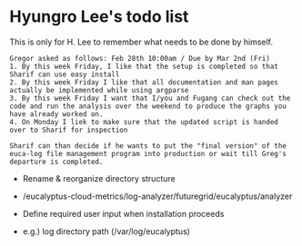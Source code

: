 
Hyungro Lee's todo list
=======================

This is only for H. Lee to remember what needs to be done by himself.

	Gregor asked as follows: Feb 28th 10:00am / Due by Mar 2nd (Fri)
	1. By this week Friday, I like that the setup is completed so that Sharif can use easy install
	2. By this week Friday I like that all documentation and man pages actually be implemented while using argparse
	3. By this week Friday I want that I/you and Fugang can check out the code and run the analysis over the weekend to produce the graphs you have already worked on.
	4. On Monday I liek to make sure that the updated script is handed over to Sharif for inspection

	Sharif can than decide if he wants to put the "final version" of the euca-log file management program into production or wait till Greg's departure is completed.

* Rename & reorganize directory structure
 - /eucalyptus-cloud-metrics/log-analyzer/futuregrid/eucalyptus/analyzer

* Define required user input when installation proceeds
 - e.g.) log directory path (/var/log/eucalyptus)

